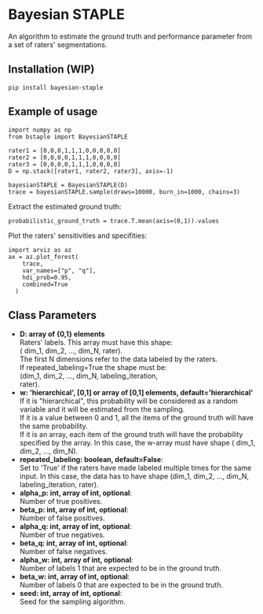 # Bayesian STAPLE
An algorithm to estimate the ground truth and performance parameter from a set of raters' segmentations.

## Installation (WIP)

```
pip install bayesian-staple
```

## Example of usage

```
import numpy as np 
from bstaple import BayesianSTAPLE

rater1 = [0,0,0,1,1,1,0,0,0,0,0]
rater2 = [0,0,0,0,1,1,1,0,0,0,0]
rater3 = [0,0,0,0,1,1,1,0,0,0,0]
D = np.stack([rater1, rater2, rater3], axis=-1)

bayesianSTAPLE = BayesianSTAPLE(D)
trace = bayesianSTAPLE.sample(draws=10000, burn_in=1000, chains=3)
```
Extract the estimated ground truth:
```
probabilistic_ground_truth = trace.T.mean(axis=(0,1)).values
```
Plot the raters' sensitivities and specifities:
```
import arviz as az
ax = az.plot_forest(
    trace,
    var_names=["p", "q"],
    hdi_prob=0.95,
    combined=True
  ) 
```

## Class Parameters
- __D: array of {0,1} elements__   
    Raters' labels. This array must have this shape:  
    ( dim_1, dim_2, ..., dim_N, rater).  
    The first N dimensions refer to the data labeled by the raters.    
    If repeated_labeling=True the shape must be:  
    (dim_1, dim_2, ..., dim_N, labeling_iteration,  
    rater).  
- __w: 'hierarchical', [0,1] or array of [0,1] elements, default='hierarchical'__    
    If it is "hierarchical", this probability will be considered as a random variable and it will be estimated from the sampling.  
    If it is a value between 0 and 1, all the items of the ground truth will have the same probability.  
    If it is an array, each item of the ground truth will have the probability specified by the array. In this case, the w-array must have shape ( dim_1, dim_2, ..., dim_N).  
- __repeated_labeling: boolean, default=False__:  
    Set to 'True' if the raters have made labeled multiple times for the same input. In this case, the data has to have shape (dim_1, dim_2, ..., dim_N, labeling_iteration, rater). 
- __alpha_p: int, array of int, optional__:  
    Number of true positives.  
- __beta_p: int, array of int, optional__:  
    Number of false positives.  
- __alpha_q: int, array of int, optional__:  
    Number of true negatives.  
- __beta_q: int, array of int, optional__:  
    Number of false negatives.  
- __alpha_w: int, array of int, optional__:  
    Number of labels 1 that are expected to be in the ground truth.  
- __beta_w: int, array of int, optional__:  
    Number of labels 0 that are expected to be in the ground truth.  
- __seed: int, array of int, optional__:  
    Seed for the sampling algorithm.  



 

